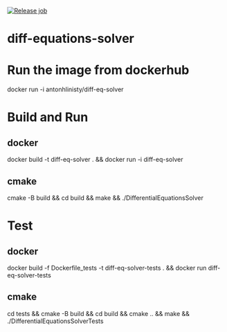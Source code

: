 [![Release job](https://github.com/ahlinist/diff-equations-solver/actions/workflows/release.yml/badge.svg)](https://github.com/ahlinist/diff-equations-solver/actions/workflows/release.yml)

# diff-equations-solver

# Run the image from dockerhub

docker run -i antonhlinisty/diff-eq-solver  

# Build and Run 

## docker

docker build -t diff-eq-solver . && docker run -i diff-eq-solver  

## cmake

cmake -B build && cd build && make && ./DifferentialEquationsSolver  

# Test 

## docker

docker build -f Dockerfile_tests -t diff-eq-solver-tests . && docker run diff-eq-solver-tests   

## cmake

cd tests && cmake -B build && cd build && cmake .. && make && ./DifferentialEquationsSolverTests  
